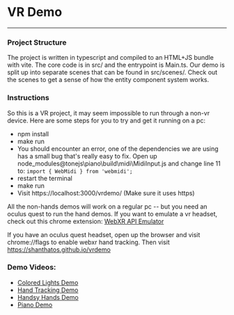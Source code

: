 
# VR Demo 
___

### Project Structure
The project is written in typescript and compiled to an HTML+JS bundle with vite. The core code is in src/ and the entrypoint is Main.ts. Our demo is split up into separate scenes that can be found in src/scenes/. Check out the scenes to get a sense of how the entity component system works. 

### Instructions
So this is a VR project, it may seem impossible to run through a non-vr device. Here are some steps for you to try and get it running on a pc: 
- npm install
- make run
- You should encounter an error, one of the dependencies we are using has a small bug that's really easy to fix. Open up node_modules\@tonejs\piano\build\midi\MidiInput.js and change line 11 to: 
    ```import { WebMidi } from 'webmidi';```
- restart the terminal
- make run
- Visit https://localhost:3000/vrdemo/ (Make sure it uses https)


All the non-hands demos will work on a regular pc -- but you need an oculus quest to run the hand demos. 
If you want to emulate a vr headset, check out this chrome extension: [WebXR API Emulator](https://chrome.google.com/webstore/detail/webxr-api-emulator/mjddjgeghkdijejnciaefnkjmkafnnje?hl=en)

If you have an oculus quest headset, open up the browser and visit chrome://flags to enable webxr hand tracking. Then visit https://shanthatos.github.io/vrdemo


### Demo Videos:
- [Colored Lights Demo](https://youtu.be/YE8loNGMinc)
- [Hand Tracking Demo](https://youtu.be/HP4NSQZV_FA)
- [Handsy Hands Demo](https://youtu.be/fEodmbYcrYc)
- [Piano Demo](https://youtu.be/Fx9BF3J9ffk)


<!-- Zip command: zip -r vrdemo.zip lib src .eslintrc.json index.html makefile package.json package-lock.json Presentation.pdf README.md Report.pdf tsconfig.json vite.config.js -->